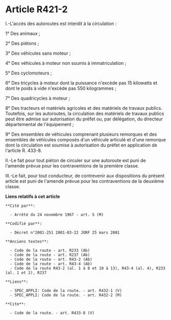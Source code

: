 # Article R421-2

I.-L'accès des autoroutes est interdit à la circulation : 

1° Des animaux ; 

2° Des piétons ; 

3° Des véhicules sans moteur ; 

4° Des véhicules à moteur non soumis à immatriculation ; 

5° Des cyclomoteurs ; 

6° Des tricycles à moteur dont la puissance n'excède pas 15 kilowatts et dont le poids à vide n'excède pas 550 kilogrammes ; 

7° Des quadricycles à moteur ; 

8° Des tracteurs et matériels agricoles et des matériels de travaux publics. Toutefois, sur les autoroutes, la circulation
des matériels de travaux publics peut être admise sur autorisation du préfet ou, par délégation, du directeur départemental
de l'équipement ; 

9° Des ensembles de véhicules comprenant plusieurs remorques et des ensembles de véhicules composés d'un véhicule articulé et
d'une remorque dont la circulation est soumise à autorisation du préfet en application de l'article R. 433-8.

II.-Le fait pour tout piéton de circuler sur une autoroute est puni de l'amende prévue pour les contraventions de la première
classe. 

III.-Le fait, pour tout conducteur, de contrevenir aux dispositions du présent article est puni de l'amende prévue pour les
contraventions de la deuxième classe.

**Liens relatifs à cet article**

	**Cité par**:

	  - Arrêté du 24 novembre 1967 - art. 5 (M)

	**Codifié par**:

	  - Décret n°2001-251 2001-03-22 JORF 25 mars 2001

	**Anciens textes**:

	  - Code de la route - art. R233 (Ab)
	  - Code de la route - art. R237 (Ab)
	  - Code de la route - art. R43-2 (Ab)
	  - Code de la route - art. R43-4 (Ab)
	  - Code de la route R43-2 (al. 1 à 8 et 10 à 13), R43-4 (al. 4), R233 (al. 1 et 2), R237

	**Liens**:

	  - SPEC_APPLI: Code de la route. - art. R432-1 (V)
	  - SPEC_APPLI: Code de la route. - art. R432-2 (M)

	**Cite**:

	  - Code de la route. - art. R433-8 (V)
